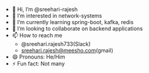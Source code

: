 - 👋 Hi, I’m @sreehari-rajesh
- 👀 I’m interested in network-systems
- 🌱 I’m currently learning spring-boot, kafka, redis
- 💞️ I’m looking to collaborate on backend applications
- 📫 How to reach me
    - @sreehari.rajesh733(Slack)
    - sreehari.rajesh@meesho.com(gmail)
- 😄 Pronouns: He/Him
- ⚡ Fun fact: Not many
